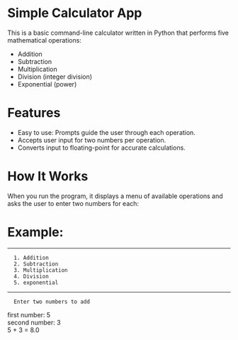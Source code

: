 # Simple Calculator App 

This is a basic command-line calculator written in Python that performs five mathematical operations:

- Addition
- Subtraction
- Multiplication
- Division (integer division)
- Exponential (power)

# Features

- Easy to use: Prompts guide the user through each operation.
- Accepts user input for two numbers per operation.
- Converts input to floating-point for accurate calculations.

#  How It Works

When you run the program, it displays a menu of available operations and asks the user to enter two numbers for each:

# Example:

********
      1. Addition
      2. Subtraction
      3. Multiplication
      4. Division
      5. exponential
********
      Enter two numbers to add

first number: 5  
second number: 3  
5 + 3 = 8.0
